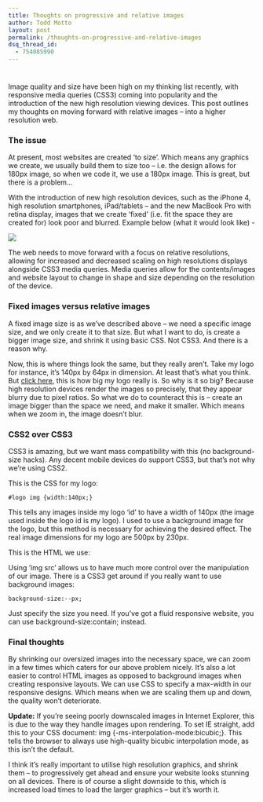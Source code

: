 ```yaml
---
title: Thoughts on progressive and relative images
author: Todd Motto
layout: post
permalink: /thoughts-on-progressive-and-relative-images
dsq_thread_id:
  - 754085990
---
```

# 

Image quality and size have been high on my thinking list recently, with responsive media queries (CSS3) coming into popularity and the introduction of the new high resolution viewing devices. This post outlines my thoughts on moving forward with relative images – into a higher resolution web. 

### The issue

At present, most websites are created ‘to size’. Which means any graphics we create, we usually build them to size too – i.e. the design allows for 180px image, so when we code it, we use a 180px image. This is great, but there is a problem…

With the introduction of new high resolution devices, such as the iPhone 4, high resolution smartphones, iPad/tablets – and the new MacBook Pro with retina display, images that we create ‘fixed’ (i.e. fit the space they are created for) look poor and blurred. Example below (what it would look like) -

![][1]

 [1]: /images/thoughts/resolution-comparison.jpg

The web needs to move forward with a focus on relative resolutions, allowing for increased and decreased scaling on high resolutions displays alongside CSS3 media queries. Media queries allow for the contents/images and website layout to change in shape and size depending on the resolution of the device.

### Fixed images versus relative images

A fixed image size is as we’ve described above – we need a specific image size, and we only create it to that size. But what I want to do, is create a bigger image size, and shrink it using basic CSS. Not CSS3. And there is a reason why.

Now, this is where things look the same, but they really aren’t. Take my logo for instance, it’s 140px by 64px in dimension. At least that’s what you think. But [click here][2], this is how big my logo really is. So why is it so big? Because high resolution devices render the images so precisely, that they appear blurry due to pixel ratios. So what we do to counteract this is – create an image bigger than the space we need, and make it smaller. Which means when we zoom in, the image doesn’t blur.

 [2]: http://www.toddmotto.com/wp-content/themes/todd/images/logo.png

### CSS2 over CSS3

CSS3 is amazing, but we want mass compatibility with this (no background-size hacks). Any decent mobile devices do support CSS3, but that’s not why we’re using CSS2.

This is the CSS for my logo:

    #logo img {width:140px;}

This tells any images inside my logo ‘id’ to have a width of 140px (the image used inside the logo id is my logo). I used to use a background image for the logo, but this method is necessary for achieving the desired effect. The real image dimensions for my logo are 500px by 230px.

This is the HTML we use:

    
    

Using ‘img src’ allows us to have much more control over the manipulation of our image. There is a CSS3 get around if you really want to use background images:

    background-size:--px;
    

Just specify the size you need. If you’ve got a fluid responsive website, you can use background-size:contain; instead.

### Final thoughts

By shrinking our oversized images into the necessary space, we can zoom in a few times which caters for our above problem nicely. It’s also a lot easier to control HTML images as opposed to background images when creating responsive layouts. We can use CSS to specify a max-width in our responsive designs. Which means when we are scaling them up and down, the quality won’t deteriorate.

**Update:** If you’re seeing poorly downscaled images in Internet Explorer, this is due to the way they handle images upon rendering. To set IE straight, add this to your CSS document: img {-ms-interpolation-mode:bicubic;}. This tells the browser to always use high-quality bicubic interpolation mode, as this isn’t the default.

I think it’s really important to utilise high resolution graphics, and shrink them – to progressively get ahead and ensure your website looks stunning on all devices. There is of course a slight downside to this, which is increased load times to load the larger graphics – but it’s worth it.